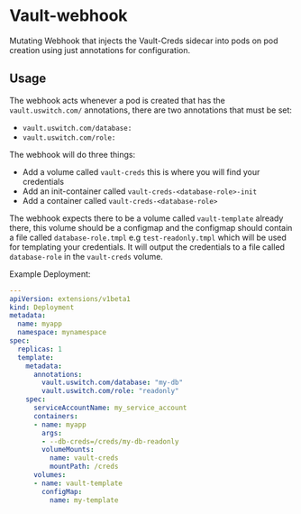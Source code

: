 # Vault-webhook
Mutating Webhook that injects the Vault-Creds sidecar into pods on pod creation using just annotations for configuration.

## Usage
The webhook acts whenever a pod is created that has the `vault.uswitch.com/` annotations, there are two annotations that must be set:
* `vault.uswitch.com/database:`
* `vault.uswitch.com/role:`

The webhook will do three things:
* Add a volume called `vault-creds` this is where you will find your credentials
* Add an init-container called `vault-creds-<database-role>-init`
* Add a container called `vault-creds-<database-role>`

The webhook expects there to be a volume called `vault-template` already there, this volume should be a configmap and the configmap should contain a file called `database-role.tmpl` e.g `test-readonly.tmpl` which will be used for templating your credentials. It will output the credentials to a file called `database-role` in the `vault-creds` volume.

Example Deployment:

```yaml
---
apiVersion: extensions/v1beta1
kind: Deployment
metadata:
  name: myapp
  namespace: mynamespace
spec:
  replicas: 1
  template:
    metadata:
      annotations:
        vault.uswitch.com/database: "my-db"
        vault.uswitch.com/role: "readonly"
    spec:
      serviceAccountName: my_service_account
      containers:
      - name: myapp
        args:
        - --db-creds=/creds/my-db-readonly
        volumeMounts:
          name: vault-creds
          mountPath: /creds
      volumes:
      - name: vault-template
        configMap:
          name: my-template
```
